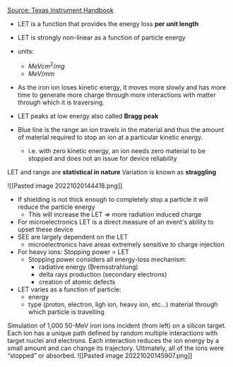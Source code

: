 [Source: Texas Instrument Handbook](https://www.ti.com/seclit/eb/sgzy002a/sgzy002a.pdf)

* LET is a function that provides the energy loss **per unit length**
* LET is strongly non-linear as a function of particle energy
* units:
	* $MeV cm^{2}/mg$
	* $MeV/mm$

* As the iron ion loses kinetic energy, it moves more slowly and has more time to generate more charge through more interactions with matter through which it is traversing.
* LET peaks at low energy also called **Bragg peak**
* Blue line is the range an ion travels in the material and thus the amount of material required to stop an ion at a particular kinetic energy.
	* i.e. with zero kinetic energy, an ion needs zero material to be stopped and does not an issue for device reliability

LET and range are **statistical in nature**
Variation is known as **straggling**

![[Pasted image 20221020144418.png]]

* If shielding is not thick enough to completely stop a particle it will reduce the particle energy
	* This will increase the LET => more radiation induced charge
* For microelectronics LET is a direct measure of an event's ability to upset these device
* SEE are largely dependent on the LET
	* microelectronics have areas extremely sensitive to charge injection
* For heavy ions: Stopping power = LET
	* Stopping power considers all energy-loss mechanism:
		* radiative energy (Bremsstrahlung)
		* delta rays production (secondary electrons)
		* creation of atomic defects
* LET varies as a function of particle:
	* energy
	* type (proton, electron, ligh ion, heavy ion, etc...)
	  material through which particle is travelling

Simulation of 1,000 50-MeV iron ions incident (from left) on a silicon target.
Each ion has a unique path defined by random multiple interactions with target nuclei and electrons.
Each interaction reduces the ion energy by a small amount and can change its trajectory.
Ultimately, all of the ions were “stopped” or absorbed.
![[Pasted image 20221020145907.png]]